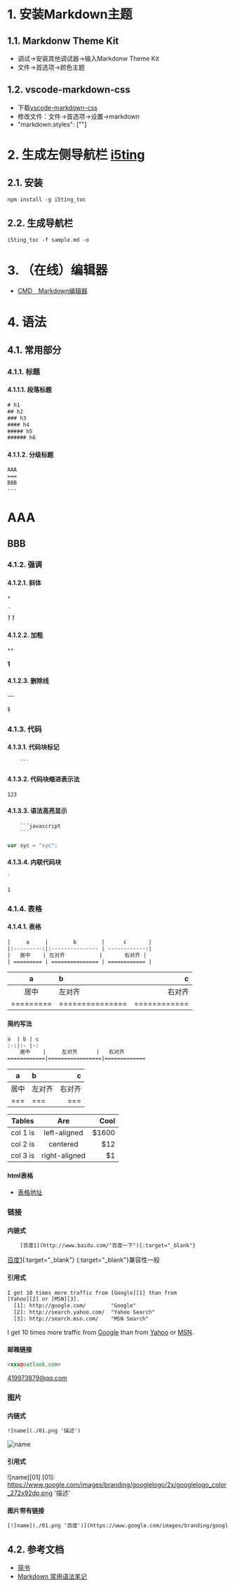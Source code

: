 # 1. 安装Markdown主题
## 1.1. Markdonw Theme Kit
* 调试->安装其他调试器->输入Markdonw Theme Kit
* 文件->首选项->颜色主题

## 1.2. vscode-markdown-css
* 下载[vscode-markdown-css](https://github.com/raycon/vscode-markdown-css)
* 修改文件：文件->首选项->设置->markdown
* "markdown.styles": [""]

# 2. 生成左侧导航栏 [i5ting](https://github.com/i5ting/tocmd.npm)
## 2.1. 安装
```html
npm install -g i5ting_toc
```
## 2.2. 生成导航栏
```html
i5ting_toc -f sample.md -o
```

# 3. （在线）编辑器
* [CMD　Markdown编辑器](https://www.zybuluo.com/mdeditor)

# 4. 语法
## 4.1. 常用部分
### 4.1.1. 标题  
#### 4.1.1.1. 段落标题
```html
# h1
## h2
### h3
#### h4
##### h5
###### h6
```
#### 4.1.1.2. 分级标题
```html
AAA
===
BBB
---
```
AAA
===
BBB
---
### 4.1.2. 强调
#### 4.1.2.1. 斜体
```html
*
_
```
*1*
_1_
#### 4.1.2.2. 加粗
```html
**
```
**1**
#### 4.1.2.3. 删除线
```html
~~
```
~~1~~
### 4.1.3. 代码
#### 4.1.3.1. 代码块标记
```html
    ```
```
#### 4.1.3.2. 代码块缩进表示法
    123
#### 4.1.3.3. 语法高亮显示
```html
    ```javascript
    ```
```
```javascript
var syc = "syc";
```
#### 4.1.3.4. 内联代码块
    `
`1`
### 4.1.4. 表格
#### 4.1.4.1. 表格
```html
|     a     |        b        |      c       |
|:---------:|:--------------- | ------------:|
|   居中    | 左对齐           |       右对齐 |
| ========= | =============== | ============ |
```

|     a     |        b        |      c       |
|:---------:|:--------------- | ------------:|
|   居中    | 左对齐           |    右对齐 |
| ========= | =============== | ============ |

#### 简约写法
```html
a  | b | c  
:-:|:- |-:
    居中    |     左对齐      |   右对齐    
============|=================|=============
```
a  | b | c  
:-:|:-|-:
居中|左对齐|右对齐
===|===|===

| Tables   |      Are      |  Cool |
|----------|:-------------:|------:|
| col 1 is |  left-aligned | $1600 |
| col 2 is |    centered   |   $12 |
| col 3 is | right-aligned |    $1 |

#### html表格
* [表格地址](http://www.tablesgenerator.com/markdown_tables)

### 链接
#### 内链式
```html
    [百度1](http://www.baidu.com/"百度一下"){:target="_blank"}   
```

[百度1](http://www.baidu.com/){:target="_blank"}
{:target="_blank"}兼容性一般

#### 引用式
```html
I get 10 times more traffic from [Google][1] than from
[Yahoo][2] or [MSN][3].
  [1]: http://google.com/        "Google"
  [2]: http://search.yahoo.com/  "Yahoo Search"
  [3]: http://search.msn.com/    "MSN Search"
```
I get 10 times more traffic from [Google][1] than from
[Yahoo][2] or [MSN][3].

  [1]: http://google.com/        "Google"
  [2]: http://search.yahoo.com/  "Yahoo Search"
  [3]: http://search.msn.com/    "MSN Search"

#### 邮箱链接
```html
<xxx@outlook.com>
```
<419973879@qq.com>

### 图片
#### 内链式
```html
![name](./01.png '描述')
```
![name](https://www.google.com/images/branding/googlelogo/2x/googlelogo_color_272x92dp.png '描述')

#### 引用式
![name][01]
[01]: https://www.google.com/images/branding/googlelogo/2x/googlelogo_color_272x92dp.png '描述'

#### 图片带有链接
```html
[![name](./01.png '百度')](https://www.google.com/images/branding/googlelogo/2x/googlelogo_color_272x92dp.png){:target="_blank"}
```

## 4.2. 参考文档
* [简书](https://www.jianshu.com/p/b03a8d7b1719)
* [Markdown 常用语法笔记](https://ouweiya.gitbooks.io/markdown/)

